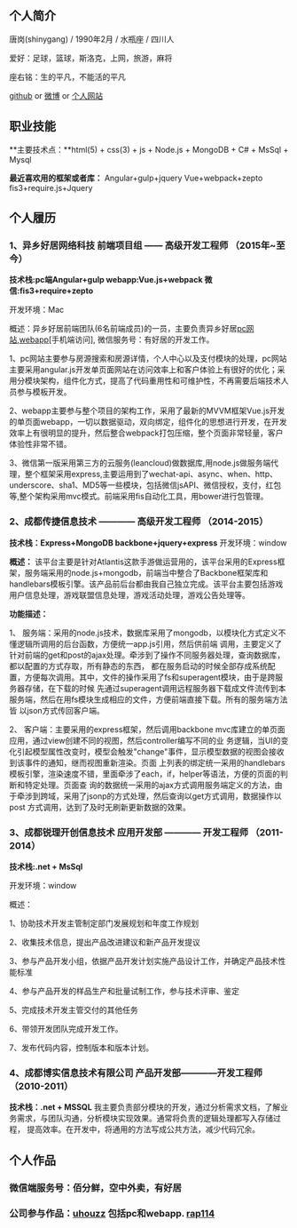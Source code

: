 ## 个人简介
唐岗(shinygang) / 1990年2月 / 水瓶座 / 四川人 

爱好：足球，篮球，斯洛克，上网，旅游，麻将 

座右铭：生的平凡，不能活的平凡 

[github](https://github.com/shinygang)  or  [微博](http://weibo.com/5taowu)  or [个人网站](http://www.shinygang.cn)

## 职业技能
**主要技术点：**html(5) + css(3) + js + Node.js + MongoDB + C# + MsSql + Mysql

**最近喜欢用的框架或者库：** Angular+gulp+jquery  Vue+webpack+zepto  fis3+require.js+Jquery

## 个人履历
### 1、异乡好居网络科技 前端项目组 —— 高级开发工程师  （2015年~至今）
**技术栈:pc端Angular+gulp   webapp:Vue.js+webpack   微信:fis3+require+zepto**

开发环境：Mac

概述：异乡好居前端团队(6名前端成员)的一员，主要负责异乡好居[pc网站](http://www.uhouzz.com),[webapp](http://www.uhouzz.com)[手机端访问],
微信服务号：有好居的开发工作。

1、pc网站主要参与房源搜索和房源详情，个人中心以及支付模块的处理，pc网站主要采用angular.js开发单页面网站在访问效率上和客户体验上有很好的优化；采用分模块架构，组件化方式，提高了代码重用性和可维护性，不再需要后端技术人员参与模板开发。

2、webapp主要参与整个项目的架构工作，采用了最新的MVVM框架Vue.js开发的单页面webapp，一切以数据驱动，双向绑定，组件化的思想进行开发，在开发效率上有很明显的提升，然后整合webpack打包压缩，整个页面非常轻量，客户体验性非常不错。

3、微信第一版采用第三方的云服务(leancloud)做数据库,用node.js做服务端代理，整个框架采用express,主要运用到了wechat-api、async、when、http、underscore、sha1、MD5等一些模块，包括微信jsAPI、微信授权，支付，红包等,整个架构采用mvc模式。前端采用fis自动化工具，用bower进行包管理。

### 2、成都传捷信息技术  ———— 高级开发工程师 （2014-2015）
**技术栈：Express+MongoDB  backbone+jquery+express**
开发环境：window

**概述：**
该平台主要是针对Atlantis这款手游做运营用的，该平台采用的Express框架，服务端采用的node.js+mongodb，前端当中整合了Backbone框架库和handlebars模板引擎。该产品前后台都由我自己独立完成。该平台主要包括游戏用户信息处理，游戏联盟信息处理，游戏活动处理，游戏公告处理等。

**功能描述：** 

1、 服务端：采用的node.js技术，数据库采用了mongodb，以模块化方式定义不懂逻辑所调用的后台函数，方便统一app.js引用，然后供前端
调用，主要定义了针对前端的get和post的ajax处理。牵涉到了操作不同服务器处理，查询数据库，都以配置的方式存取，所有静态的东西，
都在服务启动的时候全部存成系统配置，方便每次调用。其中，文件的操作采用了fs和superagent模块，由于是跨服务器存储，在下载的时候
先通过superagent调用远程服务器下载成文件流传到本服务端，然后在用fs模块生成相应的文件，方便前端直接下载。所有的服务端方法皆
以json方式传回客户端。 

2、 客户端：主要采用的express框架，然后调用backbone mvc库建立的单页面应用，通过view创建不同的视图，然后controller编写不同的业
务逻辑，当UI的变化引起模型属性改变时，模型会触发"change"事件，显示模型数据的视图会接收到该事件的通知，继而视图重新渲染。页面
上列表的绑定统一采用的handlebars模板引擎，渲染速度不错，里面牵涉了each，if，helper等语法，方便的页面的判断和特定处理。页面查
询的数据统一采用的ajax方式调用服务端定义的方法，由于牵涉到跨域，采用了jsonp的方式处理，然后查询以get方式调用，数据操作以post
方式调用，达到了及时无刷新更新数据的效果。

### 3、成都锐理开创信息技术  应用开发部 ———— 开发工程师  （2011-2014）
**技术栈:.net + MsSql**

开发环境：window

概述：

1、协助技术开发主管制定部门发展规划和年度工作规划 

2、收集技术信息，提出产品改进建议和新产品开发提议 

3、参与产品开发小组，依据产品开发计划实施产品设计工作，并确定产品技术性能标准 

4、参与产品开发的样品生产和批量试制工作，参与技术评审、鉴定 

5、完成技术开发主管交付的其他任务 

6、带领开发团队完成开发工作。 

7、发布代码内容，控制版本和版本计划。

### 4、成都博实信息技术有限公司  产品开发部————开发工程师 （2010-2011）
**技术栈：.net + MSSQL**
我主要负责部分模块的开发，通过分析需求文档，了解业务需求，与团队沟通，分析模块实现效果。通常将负责的逻辑处理都写入存储过程，
提高效率。在开发中，将通用的方法写成公共方法，减少代码冗余。


## 个人作品
### 微信端服务号：佰分鲜，空中外卖，有好居
### 公司参与作品：[uhouzz](http://www.uhouzz.com) 包括pc和webapp.  [rap114](http://www.rap114.com)



    
